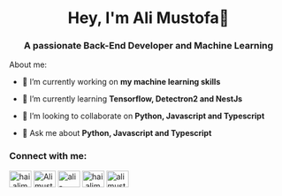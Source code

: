<h1 align="center">Hey, I'm Ali Mustofa👋</h1>
<h3 align="center">A passionate Back-End Developer and Machine Learning</h3>

About me:

- 🔭 I’m currently working on **my machine learning skills**

- 🌱 I’m currently learning **Tensorflow, Detectron2 and NestJs**

- 👯 I’m looking to collaborate on **Python, Javascript and Typescript**

- 💬 Ask me about **Python, Javascript and Typescript**

<p align="left">
<h3 align="left">Connect with me:</h3>
<a href="mailto:hai.alimustofa@gmail.com" target="blank"><img align="center" src="https://cdn.jsdelivr.net/npm/simple-icons@3.0.1/icons/gmail.svg" alt="hai.alimustofa@gmail.com" height="30" width="40" /></a>
<a href="https://twitter.com/Alimustoofaa" target="blank"><img align="center" src="https://cdn.jsdelivr.net/npm/simple-icons@3.0.1/icons/twitter.svg" alt="Alimustoofaa" height="30" width="40" /></a>
<a href="https://www.linkedin.com/in/ali-mustofa-778b9a189" target="blank"><img align="center" src="https://cdn.jsdelivr.net/npm/simple-icons@3.0.1/icons/linkedin.svg" alt="ali-mustofa-778b9a189" height="30" width="40" /></a>
<a href="https://web.facebook.com/hai.alimustoofaa/" target="blank"><img align="center" src="https://cdn.jsdelivr.net/npm/simple-icons@3.0.1/icons/facebook.svg" alt="hai.alimustoofaa" height="30" width="40" /></a>
<a href="https://www.instagram.com/alimustoofaa/" target="blank"><img align="center" src="https://cdn.jsdelivr.net/npm/simple-icons@3.0.1/icons/instagram.svg" alt="alimustoofaa" height="30" width="40" /></a>
</p>
